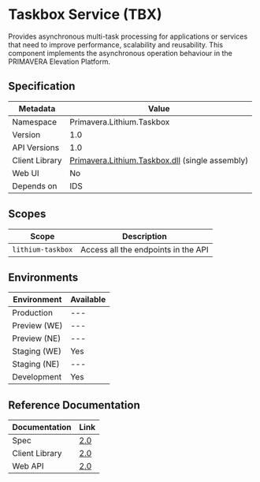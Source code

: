 # Taskbox Service (TBX)

Provides asynchronous multi-task processing for applications or services that need to improve performance, scalability and reusability. This component implements the asynchronous operation behaviour in the PRIMAVERA Elevation Platform.

## Specification

| Metadata | Value |
| - | - |
| Namespace | Primavera.Lithium.Taskbox |
| Version | 1.0 |
| API Versions | 1.0 |
| Client Library | [Primavera.Lithium.Taskbox.dll](http://nuget.primaverabss.com:82/feeds/public-lithium-general/Primavera.Lithium.Taskbox/2.0.2.36) (single assembly)|
| Web UI | No |
| Depends on | IDS |

## Scopes

| Scope | Description |
| - | - |
| `lithium-taskbox` | Access all the endpoints in the API |

## Environments

| Environment | Available |
| - | - |
| Production | --- |
| Preview (WE) | --- |
| Preview (NE) | --- |
| Staging (WE) | Yes |
| Staging (NE) | --- |
| Development | Yes |

## Reference Documentation

<!-- markdown-link-check-disable -->
| Documentation | Link |
| - | - |
| Spec | [2.0](./specs/tbx-spec-2.0.md) |
| Client Library | [2.0](https://dv-tbx.lithium.primaverabss.com/.doc/clientlib#root) |
| Web API | [2.0](https://dv-tbx.lithium.primaverabss.com/.doc/webapi/index.html) |
<!-- markdown-link-check-enable -->
